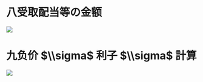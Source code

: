 # 八受取配当等の金额

![](https://www.nta.go.jp/tmp/b151de75-c4a9-408a-8712-61522c0fbe0a/images/f7e16cc748760addf39f41145f33995f5d6171235258b7c0fd18c5ee0a7279de.jpg)

# 九负价 $\\sigma$ 利子 $\\sigma$ 計算

![](https://www.nta.go.jp/tmp/b151de75-c4a9-408a-8712-61522c0fbe0a/images/8d5a88a317f2008d5eb1ce6a89aa2b3b804a15d6e5249b1685908caeb63c5a08.jpg)